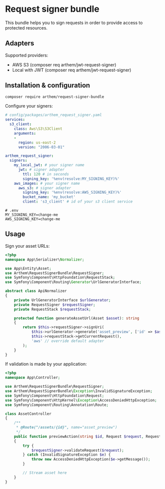 # Request signer bundle

This bundle helps you to sign requests in order to provide access to protected resources.

## Adapters

Supported providers:

- AWS S3 (composer req arthem/jwt-request-signer)
- Local with JWT (composer req arthem/jwt-request-signer)

## Installation & configuration

```bash
composer require arthem/request-signer-bundle
```

Configure your signers:

```yaml
# config/packages/arthem_request_signer.yaml
services:
  s3_client:
    class: Aws\S3\S3Client
    arguments:
    -
      region: us-east-2
      version: "2006-03-01"

arthem_request_signer:
  signers:
    my_local_jwt: # your signer name
      jwt: # signer adapter
        ttl: 120 # in seconds
        signing_key: '%env(resolve:MY_SIGNING_KEY)%'
    aws_images: # your signer name
      aws_s3: # signer adapter
        signing_key: '%env(resolve:AWS_SIGNING_KEY)%'
        bucket_name: 'my_bucket'
        client: 's3_client' # id of your s3 client service
```

```dotenv
# .env
MY_SIGNING_KEY=change-me
AWS_SIGNING_KEY=change-me
```

## Usage

Sign your asset URLs:

```php
<?php
namespace App\Serializer\Normalizer;

use App\Entity\Asset;
use Arthem\RequestSignerBundle\RequestSigner;
use Symfony\Component\HttpFoundation\RequestStack;
use Symfony\Component\Routing\Generator\UrlGeneratorInterface;

abstract class ApiNormalizer
{
    private UrlGeneratorInterface $urlGenerator;
    private RequestSigner $requestSigner;
    private RequestStack $requestStack;

    protected function generateAssetUrl(Asset $asset): string
    {
        return $this->requestSigner->signUri(
            $this->urlGenerator->generate('asset_preview', ['id' => $asset->getId()], UrlGeneratorInterface::ABSOLUTE_URL),
            $this->requestStack->getCurrentRequest(),
            'aws' // override default adapter
        );
    }
}
```

If validation is made by your application:

```php
<?php
namespace App\Controller;

use Arthem\RequestSignerBundle\RequestSigner;
use Arthem\RequestSignerBundle\Exception\InvalidSignatureException;
use Symfony\Component\HttpFoundation\Request;
use Symfony\Component\HttpKernel\Exception\AccessDeniedHttpException;
use Symfony\Component\Routing\Annotation\Route;

class AssetController
{
    /**
     * @Route("/assets/{id}", name="asset_preview")
     */
    public function previewAction(string $id, Request $request, RequestSigner $requestSigner)
    {
        try {
            $requestSigner->validateRequest($request);
        } catch (InvalidSignatureException $e) {
            throw new AccessDeniedHttpException($e->getMessage());
        }

        // Stream asset here
    }
}
```
